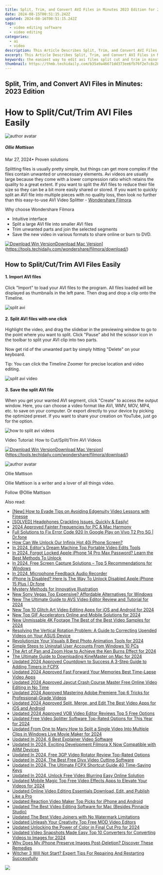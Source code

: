 ```yaml
---
title: Split, Trim, and Convert AVI Files in Minutes 2023 Edition for 2024
date: 2024-08-15T00:51:15.242Z
updated: 2024-08-16T00:51:15.242Z
tags: 
  - video editing software
  - video editing
categories: 
  - ai
  - video
description: This Article Describes Split, Trim, and Convert AVI Files in Minutes 2023 Edition for 2024
excerpt: This Article Describes Split, Trim, and Convert AVI Files in Minutes 2023 Edition for 2024
keywords: the easiest way to edit avi files split cut and trim in minutes,ai animation how to edit mp4 videosfiles in macwindows 2023 tutorial,best free video splitters for wmv files 2023 edition,mastering avi file editing easy ways to trim cut and split videos 2023 update,split and trim 3gp files in minutes 2023 guide,ai animation avi editor for windows 8 easily edit avi files on pc 2023 update,split trim and convert avi files in minutes 2023 edition
thumbnail: https://thmb.techidaily.com/b35a9a46671dd373ee6fb76f2e7c8c289a52fdab2f2b7f6dd74a2f0921700773.jpg
---
```


## Split, Trim, and Convert AVI Files in Minutes: 2023 Edition

# How to Split/Cut/Trim AVI Files Easily

![author avatar](https://images.wondershare.com/filmora/article-images/ollie-mattison.jpg)

##### Ollie Mattison

 Mar 27, 2024• Proven solutions

 Splitting files is usually pretty simple, but things can get more complex if the files contain unwanted or unnecessary elements. Avi videos are usually large because they come with a lower compression ratio which retains the quality to a great extent. If you want to split the AVI files to reduce their file size so they can be a bit more easily shared or stored. If you want to quickly split an AVI file into multiple pieces with no quality loss, then look no further than this easy-to-use AVI Video Splitter - [Wondershare Filmora](https://tools.techidaily.com/wondershare/filmora/download/).

 Why choose Wondershare Filmora

* Intuitive interface
* Split a large AVI file into smaller AVI files
* Trim unwanted parts and join the selected segments
* Save the new video in various formats to share online or burn to DVD.

[![Download Win Version](https://images.wondershare.com/filmora/guide/download-btn-win.jpg)](https://tools.techidaily.com/wondershare/filmora/download/)[Download Mac Version](https://images.wondershare.com/filmora/guide/download-btn-mac.jpg)](https://tools.techidaily.com/wondershare/filmora/download/)

## How to Split/Cut/Trim AVI Files Easily

#### 1. Import AVI files

 Click "Import" to load your AVI files to the program. All files loaded will be displayed as thumbnails in the left pane. Then drag and drop a clip onto the Timeline.

![split avi](https://tools.techidaily.com/wondershare/filmora/download/)

#### 2. Split AVI files with one click

 Highlight the video, and drag the slidebar in the previewing window to go to the point where you want to split. Click "Pause" abd hit the scissor icon in the toolbar to split your AVI clip into two parts.

 Now get rid of the unwanted part by simply hitting "Delete" on your keyboard.

 Tip: You can click the Timeline Zoomer for precise location and video editing.

![split avi video](https://images.wondershare.com/images/multimedia/video-editor/avi-splitter.jpg "split avi video")

#### 3. Save the split AVI file

 When you get your wanted AVI segment, click "Create" to access the output window. Here, you can choose a video format like AVI, WMV, MOV, MP4, etc. to save on your computer. Or export directly to your device by picking the optimized preset. If you want to share your creation on YouTube, just go for the option.

![how to split avi videos](https://tools.techidaily.com/wondershare/filmora/download/)

 Video Tutorial: How to Cut/Split/Trim AVI Videos

[![Download Win Version](https://images.wondershare.com/filmora/guide/download-btn-win.jpg)](https://tools.techidaily.com/wondershare/filmora/download/)[Download Mac Version](https://images.wondershare.com/filmora/guide/download-btn-mac.jpg)](https://tools.techidaily.com/wondershare/filmora/download/)

![author avatar](https://images.wondershare.com/filmora/article-images/ollie-mattison.jpg)

Ollie Mattison

Ollie Mattison is a writer and a lover of all things video.

Follow @Ollie Mattison

<span class="atpl-alsoreadstyle">Also read:</span>
<div><ul>
<li><a href="https://fox-access.techidaily.com/new-how-to-evade-tips-on-avoiding-edgenuity-video-lessons-with-finesse/"><u>[New] How to Evade  Tips on Avoiding Edgenuity Video Lessons with Finesse</u></a></li>
<li><a href="https://video-content-creator.techidaily.com/solved-headphones-crackling-issues-quickly-and-easily/"><u>[SOLVED] Headphones Crackling Issues. Quickly & Easily!</u></a></li>
<li><a href="https://fox-hovers.techidaily.com/2024-approved-fainter-frequencies-for-pc-and-mac-harmony/"><u>2024 Approved  Fainter Frequencies for PC & Mac Harmony</u></a></li>
<li><a href="https://howto.techidaily.com/full-solutions-to-fix-error-code-920-in-google-play-on-vivo-t2-pro-5g-drfone-by-drfone-fix-android-problems-fix-android-problems/"><u>Full Solutions to Fix Error Code 920 In Google Play on Vivo T2 Pro 5G | Dr.fone</u></a></li>
<li><a href="https://unlock-android.techidaily.com/how-can-we-unlock-our-infinix-hot-40i-phone-screen-by-drfone-android/"><u>How Can We Unlock Our Infinix Hot 40i Phone Screen?</u></a></li>
<li><a href="https://youtube-data.techidaily.com/24-editors-dream-machine-top-portable-video-edits-tools/"><u>In 2024, Editor's Dream Machine  Top Portable Video Edits Tools</u></a></li>
<li><a href="https://ios-unlock.techidaily.com/in-2024-forgot-locked-apple-iphone-14-pro-max-password-learn-the-best-methods-to-unlock-by-drfone-ios/"><u>In 2024, Forgot Locked Apple iPhone 14 Pro Max Password? Learn the Best Methods To Unlock</u></a></li>
<li><a href="https://some-techniques.techidaily.com/in-2024-free-screen-capture-solutions-top-5-recommendations-for-windows/"><u>In 2024, Free Screen Capture Solutions – Top 5 Recommendations for Windows</u></a></li>
<li><a href="https://screen-sharing-recording.techidaily.com/in-2024-microphone-feedback-audio-recorder/"><u>In 2024, Microphone Feedback  Audio Recorder</u></a></li>
<li><a href="https://iphone-unlock.techidaily.com/iphone-is-disabled-here-is-the-way-to-unlock-disabled-apple-iphone-15-plus-drfone-by-drfone-ios/"><u>iPhone Is Disabled? Here Is The Way To Unlock Disabled Apple iPhone 15 Plus | Dr.fone</u></a></li>
<li><a href="https://article-helps.techidaily.com/mystery-methods-for-innovative-illustration/"><u>Mystery Methods for Innovative Illustration</u></a></li>
<li><a href="https://video-content-creator.techidaily.com/new-sony-vegas-too-expensive-affordable-alternatives-for-windows/"><u>New Sony Vegas Too Expensive? Affordable Alternatives for Windows</u></a></li>
<li><a href="https://video-content-creator.techidaily.com/new-the-ultimate-guide-to-avs-video-editor-review-and-tutorial-for-2024/"><u>New The Ultimate Guide to AVS Video Editor Review and Tutorial for 2024</u></a></li>
<li><a href="https://video-content-creator.techidaily.com/new-top-10-glitch-art-video-editing-apps-for-ios-and-android-for-2024/"><u>New Top 10 Glitch Art Video Editing Apps for iOS and Android for 2024</u></a></li>
<li><a href="https://video-content-creator.techidaily.com/new-top-gif-accelerators-online-and-mobile-solutions-for-2024/"><u>New Top GIF Accelerators Online and Mobile Solutions for 2024</u></a></li>
<li><a href="https://video-content-creator.techidaily.com/new-unmissable-4k-footage-the-best-of-the-best-video-samples-for-2024/"><u>New Unmissable 4K Footage The Best of the Best Video Samples for 2024</u></a></li>
<li><a href="https://driver-error.techidaily.com/resolving-the-vertical-rotation-problem-a-guide-to-correcting-upended-videos-on-your-asus-device/"><u>Resolving the Vertical Rotation Problem: A Guide to Correcting Upended Videos on Your ASUS Device</u></a></li>
<li><a href="https://video-content-creator.techidaily.com/revolutionize-your-visuals-8-best-photo-animation-tools-for-2024/"><u>Revolutionize Your Visuals 8 Best Photo Animation Tools for 2024</u></a></li>
<li><a href="https://win-forum.techidaily.com/simple-steps-to-uninstall-user-accounts-from-windows-10-pcs/"><u>Simple Steps to Uninstall User Accounts From Windows 10 PCs</u></a></li>
<li><a href="https://video-content-creator.techidaily.com/the-art-of-pan-and-zoom-how-to-achieve-the-ken-burns-effect-for-2024/"><u>The Art of Pan and Zoom How to Achieve the Ken Burns Effect for 2024</u></a></li>
<li><a href="https://video-content-creator.techidaily.com/the-ultimate-guide-to-downloading-kinemaster-on-mac-for-2024/"><u>The Ultimate Guide to Downloading KineMaster on Mac for 2024</u></a></li>
<li><a href="https://video-content-creator.techidaily.com/updated-2024-approved-countdown-to-success-a-3-step-guide-to-adding-timers-in-fcpx/"><u>Updated 2024 Approved Countdown to Success A 3-Step Guide to Adding Timers in FCPX</u></a></li>
<li><a href="https://video-content-creator.techidaily.com/updated-2024-approved-fast-forward-your-memories-best-time-lapse-video-apps/"><u>Updated 2024 Approved Fast Forward Your Memories Best Time-Lapse Video Apps</u></a></li>
<li><a href="https://video-content-creator.techidaily.com/updated-2024-approved-jaycut-crash-course-master-free-online-video-editing-in-no-time/"><u>Updated 2024 Approved Jaycut Crash Course Master Free Online Video Editing in No Time</u></a></li>
<li><a href="https://video-content-creator.techidaily.com/updated-2024-approved-mastering-adobe-premiere-top-6-tricks-for-professional-grade-videos/"><u>Updated 2024 Approved Mastering Adobe Premiere Top 6 Tricks for Professional-Grade Videos</u></a></li>
<li><a href="https://video-content-creator.techidaily.com/updated-2024-approved-split-merge-and-edit-the-best-video-apps-for-ios-and-android/"><u>Updated 2024 Approved Split, Merge, and Edit The Best Video Apps for iOS and Android</u></a></li>
<li><a href="https://video-content-creator.techidaily.com/updated-2024-approved-vob-video-editor-reviews-top-5-free-options/"><u>Updated 2024 Approved VOB Video Editor Reviews Top 5 Free Options</u></a></li>
<li><a href="https://video-content-creator.techidaily.com/updated-free-video-splitter-software-top-rated-options-for-this-year-for-2024/"><u>Updated Free Video Splitter Software Top-Rated Options for This Year for 2024</u></a></li>
<li><a href="https://video-content-creator.techidaily.com/updated-from-one-to-many-how-to-split-a-single-video-into-multiple-clips-in-windows-live-movie-maker-for-2024/"><u>Updated From One to Many How to Split a Single Video Into Multiple Clips in Windows Live Movie Maker for 2024</u></a></li>
<li><a href="https://video-content-creator.techidaily.com/updated-in-2024-6-best-explainer-video-software/"><u>Updated In 2024, 6 Best Explainer Video Software</u></a></li>
<li><a href="https://video-content-creator.techidaily.com/updated-in-2024-exciting-development-filmora-x-now-compatible-with-arm-devices/"><u>Updated In 2024, Exciting Development Filmora X Now Compatible with ARM Devices</u></a></li>
<li><a href="https://video-content-creator.techidaily.com/updated-in-2024-free-3gp-video-rotator-review-top-rated-options/"><u>Updated In 2024, Free 3GP Video Rotator Review Top-Rated Options</u></a></li>
<li><a href="https://video-content-creator.techidaily.com/updated-in-2024-the-best-free-divx-video-cutting-software/"><u>Updated In 2024, The Best Free Divx Video Cutting Software</u></a></li>
<li><a href="https://video-content-creator.techidaily.com/updated-in-2024-the-ultimate-fcpx-shortcut-guide-40-time-saving-keys/"><u>Updated In 2024, The Ultimate FCPX Shortcut Guide 40 Time-Saving Keys</u></a></li>
<li><a href="https://video-content-creator.techidaily.com/updated-in-2024-unlock-free-video-blurring-easy-online-solution/"><u>Updated In 2024, Unlock Free Video Blurring Easy Online Solution</u></a></li>
<li><a href="https://video-content-creator.techidaily.com/updated-mobile-magic-top-free-video-effects-apps-to-elevate-your-videos-for-2024/"><u>Updated Mobile Magic Top Free Video Effects Apps to Elevate Your Videos for 2024</u></a></li>
<li><a href="https://video-content-creator.techidaily.com/updated-online-video-editing-essentials-download-edit-and-publish-like-a-pro/"><u>Updated Online Video Editing Essentials Download, Edit, and Publish Like a Pro</u></a></li>
<li><a href="https://video-content-creator.techidaily.com/updated-reaction-video-maker-top-picks-for-iphone-and-android/"><u>Updated Reaction Video Maker Top Picks for iPhone and Android</u></a></li>
<li><a href="https://video-content-creator.techidaily.com/updated-the-best-video-editing-software-for-mac-besides-pinnacle-studio/"><u>Updated The Best Video Editing Software for Mac (Besides Pinnacle Studio)</u></a></li>
<li><a href="https://video-content-creator.techidaily.com/updated-the-best-video-joiners-with-no-watermark-limitations/"><u>Updated The Best Video Joiners with No Watermark Limitations</u></a></li>
<li><a href="https://video-content-creator.techidaily.com/updated-unleash-your-creativity-top-free-mod-video-editors/"><u>Updated Unleash Your Creativity Top Free MOD Video Editors</u></a></li>
<li><a href="https://video-content-creator.techidaily.com/updated-unlocking-the-power-of-color-in-final-cut-pro-for-2024/"><u>Updated Unlocking the Power of Color in Final Cut Pro for 2024</u></a></li>
<li><a href="https://video-content-creator.techidaily.com/updated-video-snapshots-made-easy-top-10-converters-for-converting-videos-to-images-for-2024/"><u>Updated Video Snapshots Made Easy Top 10 Converters for Converting Videos to Images for 2024</u></a></li>
<li><a href="https://fox-that.techidaily.com/1721459022369-why-does-my-iphone-preserve-images-post-deletion-discover-these-remedies/"><u>Why Does My iPhone Preserve Images Post-Deletion? Discover These Remedies</u></a></li>
<li><a href="https://win-blog.techidaily.com/witcher-3-will-not-start-expert-tips-for-repairing-and-restarting-successfully/"><u>Witcher 3 Will Not Start? Expert Tips For Repairing And Restarting Successfully</u></a></li>
</ul></div>

<ins class="adsbygoogle"
      style="display:block"
      data-ad-client="ca-pub-7571918770474297"
      data-ad-slot="8358498916"
      data-ad-format="auto"
      data-full-width-responsive="true"></ins>
<!-- affiliate ads begin -->
<a href="https://shop.mondly.com/affiliate.php?ACCOUNT=ATISTUDI&AFFILIATE=108875&PATH=https%3A%2F%2Fwww.mondly.com%3FAFFILIATE%3D108875%26RESOURCE%3D%2BBusiness%2B970x90%2B"><img src="https://secure.avangate.com/images/merchant/69c418c33ec2e1a4267fa9bb77fa1428/business-970x90.gif" border="0"></a>
<!-- affiliate ads end -->
